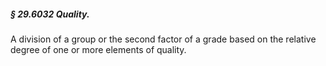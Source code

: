 ##### § 29.6032 Quality. #####

A division of a group or the second factor of a grade based on the relative degree of one or more elements of quality.